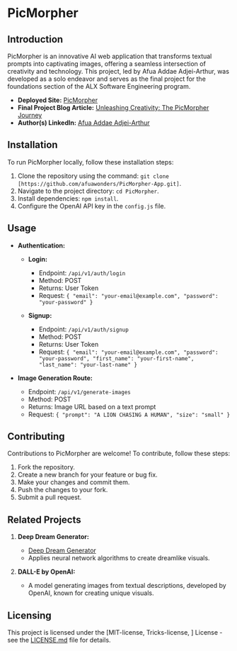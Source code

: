 # PicMorpher

## Introduction

PicMorpher is an innovative AI web application that transforms textual prompts into captivating images, offering a seamless intersection of creativity and technology. This project, led by Afua Addae Adjei-Arthur, was developed as a solo endeavor and serves as the final project for the foundations section of the ALX Software Engineering program.

- **Deployed Site:** [PicMorpher](https://picmorpher.onrender.com)
- **Final Project Blog Article:** [Unleashing Creativity: The PicMorpher Journey](https://www.linkedin.com/pulse/unleashing-creativity-picmorpher-journey-afua-addae-adjei-arthur-ma-dka1e)
- **Author(s) LinkedIn:** [Afua Addae Adjei-Arthur](www.linkedin.com/in/afua-addae-adjei-arthur-afua)

## Installation

To run PicMorpher locally, follow these installation steps:

1. Clone the repository using the command: `git clone [https://github.com/afuawonders/PicMorpher-App.git]`.
2. Navigate to the project directory: `cd PicMorpher`.
3. Install dependencies: `npm install`.
4. Configure the OpenAI API key in the `config.js` file.

## Usage

- **Authentication:**
  - **Login:**
    - Endpoint: `/api/v1/auth/login`
    - Method: POST
    - Returns: User Token
    - Request: `{ "email": "your-email@example.com", "password": "your-password" }`

  - **Signup:**
    - Endpoint: `/api/v1/auth/signup`
    - Method: POST
    - Returns: User Token
    - Request: `{ "email": "your-email@example.com", "password": "your-password", "first_name": "your-first-name", "last_name": "your-last-name" }`

- **Image Generation Route:**
  - Endpoint: `/api/v1/generate-images`
  - Method: POST
  - Returns: Image URL based on a text prompt
  - Request: `{ "prompt": "A LION CHASING A HUMAN", "size": "small" }`

## Contributing

Contributions to PicMorpher are welcome! To contribute, follow these steps:

1. Fork the repository.
2. Create a new branch for your feature or bug fix.
3. Make your changes and commit them.
4. Push the changes to your fork.
5. Submit a pull request.

## Related Projects

1. **Deep Dream Generator:**
   - [Deep Dream Generator](https://deepdreamgenerator.com)
   - Applies neural network algorithms to create dreamlike visuals.

2. **DALL-E by OpenAI:**
   - A model generating images from textual descriptions, developed by OpenAI, known for creating unique visuals.

## Licensing

This project is licensed under the [MIT-license, Tricks-license, ] License - see the [LICENSE.md](LICENSE.md) file for details.

